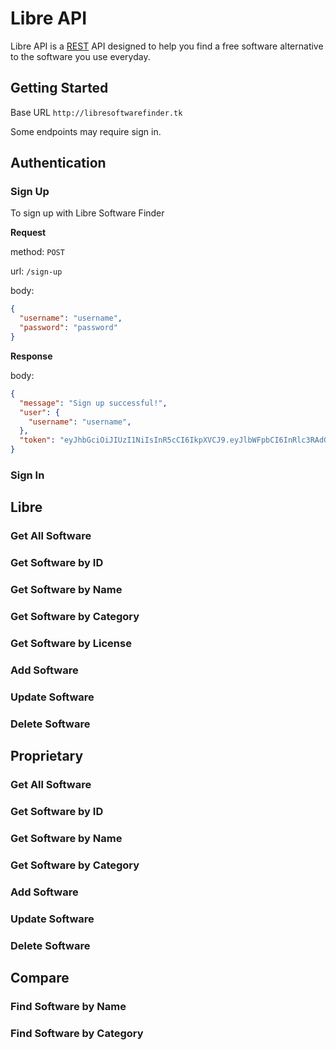 # Libre API

Libre API is a [REST](https://en.wikipedia.org/wiki/Representational_State_Transfer) API designed to help you find a free software alternative to the software you use everyday.

## Getting Started

Base URL `http://libresoftwarefinder.tk`

Some endpoints may require sign in.

## Authentication

### Sign Up

To sign up with Libre Software Finder

**Request**

method: `POST`

url: `/sign-up`

body:

```json
{
  "username": "username",
  "password": "password"
}
```

**Response**

body:

```json
{
  "message": "Sign up successful!",
  "user": {
    "username": "username",
  },
  "token": "eyJhbGciOiJIUzI1NiIsInR5cCI6IkpXVCJ9.eyJlbWFpbCI6InRlc3RAdGVzdC5jb20iLCJ1c2VySWQiOiI2MDNkNjc4Y2M4NDM5NjAwMTRiNWIxNzgiLCJpYXQiOjE2MTQ2NTcyMjUsImV4cCI6MTYxNDY2MDgyNX0.clQhtrzV-xwOmK9ZyuKyYLuyd1IipNvjHOMz-8FjJmY"
}
```

### Sign In

## Libre

### Get All Software

### Get Software by ID

### Get Software by Name

### Get Software by Category

### Get Software by License

### Add Software

### Update Software

### Delete Software

## Proprietary

### Get All Software

### Get Software by ID

### Get Software by Name

### Get Software by Category

### Add Software

### Update Software

### Delete Software

## Compare

### Find Software by Name

### Find Software by Category
